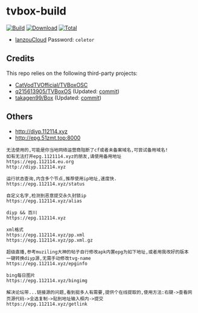 # tvbox-build

[![Build](https://img.shields.io/github/actions/workflow/status/celetor/tvbox-build/build.yml?branch=main&logo=github&label=Build)](https://github.com/celetor/tvbox-build/actions)
[![Download](https://img.shields.io/github/v/release/celetor/tvbox-build?color=orange&logoColor=orange&label=Download&logo=DocuSign)](https://github.com/celetor/tvbox-build/releases/latest) 
[![Total](https://shields.io/github/downloads/celetor/tvbox-build/total?logo=Bookmeter&label=Counts&logoColor=blue&color=blue)](https://github.com/celetor/tvbox-build/releases)

+ [lanzouCloud](https://wwi.lanzoup.com/b0dah3rlc)  Password: `celetor`

## Credits
This repo relies on the following third-party projects:
- [CatVodTVOfficial/TVBoxOSC](https://github.com/CatVodTVOfficial/TVBoxOSC)
- [q215613905/TVBoxOS](https://github.com/q215613905/TVBoxOS) (Updated: [commit](./log/q215613905.txt))
- [takagen99/Box](https://github.com/takagen99/Box) (Updated: [commit](./log/takagen99.txt))

## Others
- http://diyp.112114.xyz
- http://epg.51zmt.top:8000
```
无法使用的,可能是你当地网络运营商阻断了cf或者未备案域名,可尝试备用域名!
如有无法打开epg.1121114.xyz的朋友,请使用备用地址
https://epg.112114.eu.org
http://diyp.112114.xyz

运行状态查询,内含多个节点,推荐使用ip地址,速度快.
https://epg.112114.xyz/status

自定义名字,检测到恶意提交永久封锁ip
https://epg.112114.xyz/alias

diyp && 百川
https://epg.112114.xyz

xml格式
https://epg.112114.xyz/pp.xml
https://epg.112114.xyz/pp.xml.gz  

超级直播,参考muziling大神的帖子自行修改apk内置epg为如下地址,或者用我改好的版本
一键转换diyp源,无需手动修改tvg-name
https://epg.112114.xyz/epginfo

bing每日图片
https://epg.112114.xyz/bingimg

解决论坛带...链接源的问题,看到挺多人有需要,提供个在线提取的,使用方法:右键->查看网页源代码->全选复制->贴到地址输入框内->提交
https://epg.112114.xyz/getlink
```
